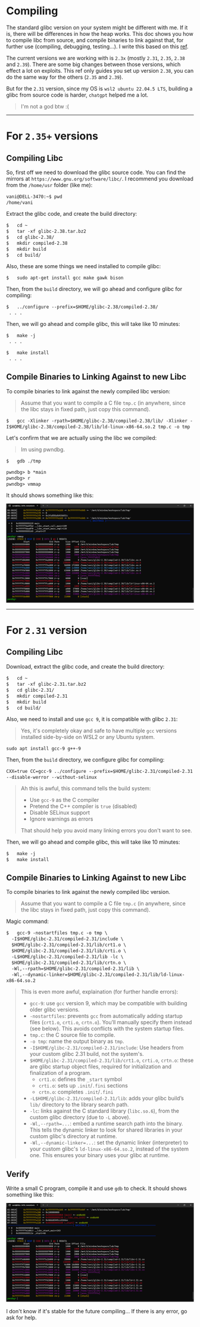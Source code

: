 # Compiling

The standard glibc version on your system might be different with me. If it is, there will be differences in how the heap works. This doc shows you how to compile libc from source, and compile binaries to link against that, for further use (compiling, debugging, testing...). I write this based on this [ref](https://github.com/guyinatuxedo/Shogun/blob/main/compiling/compiling.md).

The current versions we are working with is `2.3x` (mostly `2.31`, `2.35`, `2.38` and `2.39`). There are some big changes between those versions, which effect a lot on exploits. This ref only guides you set up version `2.38`, you can do the same way for the others (`2.35` and `2.39`). 

But for the `2.31` version, since my OS is `wsl2 ubuntu 22.04.5 LTS`, building a glibc from source code is harder, `chatgpt` helped me a lot. 
> I'm not a god btw :(

---
# For `2.35+` versions

## Compiling Libc

So, first off we need to download the glibc source code. You can find the mirrors at `https://www.gnu.org/software/libc/`. I recommend you download from the `/home/usr` folder (like me):

```
vani@DELL-3470:~$ pwd
/home/vani
```

Extract the glibc code, and create the build directory:

```
$   cd ~
$   tar -xf glibc-2.38.tar.bz2
$   cd glibc-2.38/
$   mkdir compiled-2.38
$   mkdir build
$   cd build/
```

Also, these are some things we need installed to compile glibc:

```
$   sudo apt-get install gcc make gawk bison
```

Then, from the `build` directory, we will go ahead and configure glibc for compiling:

```
$   ../configure --prefix=$HOME/glibc-2.38/compiled-2.38/
 . . .
```

Then, we will go ahead and compile glibc, this will take like 10 minutes:

```
$   make -j
 . . .
```

```
$   make install
 . . .
```

## Compile Binaries to Linking Against to new Libc

To compile binaries to link against the newly compiled libc version:

> Assume that you want to compile a C file `tmp.c` (in anywhere, since the libc stays in fixed path, just copy this command).

```
$   gcc -Xlinker -rpath=$HOME/glibc-2.38/compiled-2.38/lib/ -Xlinker -I$HOME/glibc-2.38/compiled-2.38/lib/ld-linux-x86-64.so.2 tmp.c -o tmp
```

Let's confirm that we are actually using the libc we compiled:

> Im using pwndbg.

```
$   gdb ./tmp
```

```
pwndbg> b *main
pwndbg> r
pwndbg> vmmap
```

It should shows something like this:

![](pics/img00.png)

---
# For `2.31` version

## Compiling Libc

Download, extract the glibc code, and create the build directory:

```
$   cd ~
$   tar -xf glibc-2.31.tar.bz2
$   cd glibc-2.31/
$   mkdir compiled-2.31
$   mkdir build
$   cd build/
```

Also, we need to install and use `gcc 9`, it is compatible with glibc `2.31`:

> Yes, it's completely okay and safe to have multiple `gcc` versions installed side-by-side on WSL2 or any Ubuntu system.

```
sudo apt install gcc-9 g++-9
```

Then, from the `build` directory, we configure glibc for compiling:

```
CXX=true CC=gcc-9 ../configure --prefix=$HOME/glibc-2.31/compiled-2.31 --disable-werror --without-selinux
```

> Ah this is awful, this command tells the build system:
> - Use `gcc-9` as the C compiler
> - Pretend the C++ compiler is `true` (disabled)
> - Disable SELinux support
> - Ignore warnings as errors
>
> That should help you avoid many linking errors you don't want to see.

Then, we will go ahead and compile glibc, this will take like 10 minutes:

```
$   make -j
$   make install
```

## Compile Binaries to Linking Against to new Libc

To compile binaries to link against the newly compiled libc version.

> Assume that you want to compile a C file `tmp.c` (in anywhere, since the libc stays in fixed path, just copy this command).

Magic command:

```
$   gcc-9 -nostartfiles tmp.c -o tmp \
  -I$HOME/glibc-2.31/compiled-2.31/include \
  $HOME/glibc-2.31/compiled-2.31/lib/crt1.o \
  $HOME/glibc-2.31/compiled-2.31/lib/crti.o \
  -L$HOME/glibc-2.31/compiled-2.31/lib -lc \
  $HOME/glibc-2.31/compiled-2.31/lib/crtn.o \
  -Wl,--rpath=$HOME/glibc-2.31/compiled-2.31/lib \
  -Wl,--dynamic-linker=$HOME/glibc-2.31/compiled-2.31/lib/ld-linux-x86-64.so.2
```

> This is even more awful, explaination (for further handle errors):
> - `gcc-9`: use `gcc` version 9, which may be compatible with building older glibc versions.
> - `-nostartfiles`: prevents `gcc` from automatically adding startup files (`crt1.o`, `crti.o`, `crtn.o`). You’ll manually specify them instead (see below). This avoids conflicts with the system startup files.
> - `tmp.c`: the C source file to compile.
> - `-o tmp`: name the output binary as `tmp`.
> - `-I$HOME/glibc-2.31/compiled-2.31/include`: Use headers from your custom glibc 2.31 build, not the system's.
> - `$HOME/glibc-2.31/compiled-2.31/lib/crt1.o`, `crti.o`, `crtn.o`: these are glibc startup object files, required for initialization and finalization of a program.
> 	- `crt1.o`: defines the `_start` symbol
> 	- `crti.o`: sets up `.init`/`.fini` sections
> 	- `crtn.o`: completes `.init`/`.fini`
> - `-L$HOME/glibc-2.31/compiled-2.31/lib`: adds your glibc build’s `lib/` directory to the library search path.
> - `-lc`: links against the C standard library (`libc.so.6`), from the custom glibc directory (due to `-L` above).
> - `-Wl,--rpath=...`: embed a runtime search path into the binary. This tells the dynamic linker to look for shared libraries in your custom glibc's directory at runtime.
> - `-Wl,--dynamic-linker=...`: set the dynamic linker (interpreter) to your custom glibc's `ld-linux-x86-64.so.2`, instead of the system one. This ensures your binary uses your glibc at runtime.

## Verify

Write a small C program, compile it and use `gdb` to check. It should shows something like this:

![](pics/img01.png)

I don't know if it's stable for the future compiling... If there is any error, go ask for help.